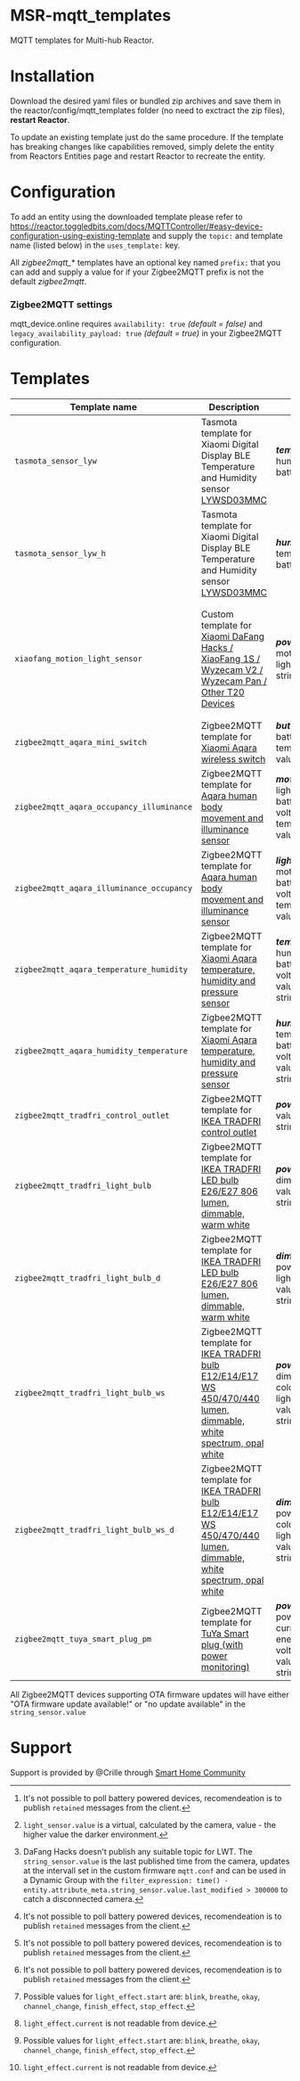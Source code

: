 # MSR-mqtt_templates
MQTT templates for Multi-hub Reactor.

# Installation
Download the desired yaml files or bundled zip archives and save them in the reactor/config/mqtt_templates folder (no need to exctract the zip files), **restart Reactor**.

To update an existing template just do the same procedure.
If the template has breaking changes like capabilities removed, simply delete the entity from Reactors Entities page and restart Reactor to recreate the entity.

# Configuration
To add an entity using the downloaded template please refer to https://reactor.toggledbits.com/docs/MQTTController/#easy-device-configuration-using-existing-template and supply the `topic:` and template name (listed below) in the `uses_template:` key.

All *zigbee2mqtt_** templates have an optional key named `prefix:` that you can add and supply a value for if your Zigbee2MQTT prefix is not the default *zigbee2mqtt*.

### Zigbee2MQTT settings
mqtt_device.online requires `availability: true` *(default = false)* and `legacy_availability_payload: true` *(default = true)* in your Zigbee2MQTT configuration.

# Templates
| Template name | Description | Capabilities | Additional info | Bundled in |
| --- | --- | --- | --- | --- |
| `tasmota_sensor_lyw` | Tasmota template for Xiaomi Digital Display BLE Temperature and Humidity sensor [LYWSD03MMC](https://tasmota.github.io/docs/Bluetooth_ESP32/#supported-devices) | ***_temperature_sensor_***, humidity_sensor, battery_power | x_mqtt_device.poll[^3] | - |
| `tasmota_sensor_lyw_h` | Tasmota template for Xiaomi Digital Display BLE Temperature and Humidity sensor [LYWSD03MMC](https://tasmota.github.io/docs/Bluetooth_ESP32/#supported-devices) | ***_humidity_sensor_***, temperature_sensor, battery_power | Same as the above but with humidity_sensor.value as primary attribute. | tasmota_sensor_lyw.yaml |
| `xiaofang_motion_light_sensor` | Custom template for [Xiaomi DaFang Hacks / XiaoFang 1S / Wyzecam V2 / Wyzecam Pan / Other T20 Devices](https://github.com/EliasKotlyar/Xiaomi-Dafang-Hacks) | ***_power_switch_***, motion_sensor, light_sensor, string_sensor | power_switch activates/deactivates the cameras motion sensor detection. Optional configuration key `prefix:` *(default = myhome)* light_sensor.value[^5] x_mqtt_device.online[^4]  | - |
| `zigbee2mqtt_aqara_mini_switch` | Zigbee2MQTT template for [Xiaomi Aqara wireless switch](https://www.zigbee2mqtt.io/devices/WXKG11LM.html#xiaomi-wxkg11lm) | ***_button_***, battery_power, temperature_sensor, value_sensor | x_mqtt_device.poll[^3] | zigbee2mqtt_xiaomi_aqara.zip |
| `zigbee2mqtt_aqara_occupancy_illuminance` | Zigbee2MQTT template for [Aqara human body movement and illuminance sensor](https://www.zigbee2mqtt.io/devices/RTCGQ11LM.html#xiaomi-rtcgq11lm) | ***_motion_sensor_***, light_sensor, battery_power, voltage_sensor, temperature_sensor, value_sensor | x_mqtt_device.poll[^3] | zigbee2mqtt_xiaomi_aqara.zip |
| `zigbee2mqtt_aqara_illuminance_occupancy` | Zigbee2MQTT template for [Aqara human body movement and illuminance sensor](https://www.zigbee2mqtt.io/devices/RTCGQ11LM.html#xiaomi-rtcgq11lm) | ***_light_sensor_***, motion_sensor, battery_power, voltage_sensor, temperature_sensor, value_sensor | Same as the above but with light_sensor.value as primary attribute. | zigbee2mqtt_xiaomi_aqara.zip |
| `zigbee2mqtt_aqara_temperature_humidity` | Zigbee2MQTT template for [Xiaomi Aqara temperature, humidity and pressure sensor](https://www.zigbee2mqtt.io/devices/WSDCGQ11LM.html) | ***_temperature_sensor_***, humidity_sensor, battery_power, voltage_sensor, value_sensor, string_sensor | x_mqtt_device.poll[^3] | zigbee2mqtt_xiaomi_aqara.zip |
| `zigbee2mqtt_aqara_humidity_temperature` | Zigbee2MQTT template for [Xiaomi Aqara temperature, humidity and pressure sensor](https://www.zigbee2mqtt.io/devices/WSDCGQ11LM.html) | ***_humidity_sensor_***, temperature_sensor, battery_power, voltage_sensor, value_sensor, string_sensor | Same as the above but with humidity_sensor.value as primary attribute. | zigbee2mqtt_xiaomi_aqara.zip |
| `zigbee2mqtt_tradfri_control_outlet` | Zigbee2MQTT template for [IKEA TRADFRI control outlet](https://www.zigbee2mqtt.io/devices/E1603_E1702_E1708.html#ikea-e1603%252Fe1702%252Fe1708) | ***_power_switch_***, value_sensor, string_sensor, toggle | - | zigbee2mqtt_ikea_tradfri.zip |
| `zigbee2mqtt_tradfri_light_bulb` | Zigbee2MQTT template for [IKEA TRADFRI LED bulb E26/E27 806 lumen, dimmable, warm white](https://www.zigbee2mqtt.io/devices/LED1836G9.html#ikea-led1836g9) | ***_power_switch_***, dimming, light_effect, value_sensor, string_sensor, toggle | light_effect.start[^1] light.effect.current[^2] | zigbee2mqtt_ikea_tradfri.zip |
| `zigbee2mqtt_tradfri_light_bulb_d` | Zigbee2MQTT template for [IKEA TRADFRI LED bulb E26/E27 806 lumen, dimmable, warm white](https://www.zigbee2mqtt.io/devices/LED1836G9.html#ikea-led1836g9) | ***_dimming_***, power_switch, light_effect, value_sensor, string_sensor, toggle | Same as the above but with dimming.level as primary attribute. | zigbee2mqtt_ikea_tradfri.zip |
| `zigbee2mqtt_tradfri_light_bulb_ws` | Zigbee2MQTT template for [IKEA TRADFRI bulb E12/E14/E17 WS 450/470/440 lumen, dimmable, white spectrum, opal white](https://www.zigbee2mqtt.io/devices/LED1903C5_LED1835C6.html#ikea-led1903c5%252Fled1835c6) | ***_power_switch_***, dimming, color_temperature, light_effect, value_sensor, string_sensor, toggle | light_effect.start[^1] light.effect.current[^2] | zigbee2mqtt_ikea_tradfri.zip |
| `zigbee2mqtt_tradfri_light_bulb_ws_d` | Zigbee2MQTT template for [IKEA TRADFRI bulb E12/E14/E17 WS 450/470/440 lumen, dimmable, white spectrum, opal white](https://www.zigbee2mqtt.io/devices/LED1903C5_LED1835C6.html#ikea-led1903c5%252Fled1835c6) | ***_dimming_***, power_switch, color_temperature, light_effect, value_sensor, string_sensor, toggle | Same as the above but with dimming.level as primary attribute. | zigbee2mqtt_ikea_tradfri.zip |
| `zigbee2mqtt_tuya_smart_plug_pm` | Zigbee2MQTT template for [TuYa Smart plug (with power monitoring)](https://www.zigbee2mqtt.io/devices/TS011F_plug_1.html) | ***_power_switch_***, power_sensor, current_sensor, energy_sensor, voltage_sensor, value_sensor, string_sensor, toggle | - | - |

All Zigbee2MQTT devices supporting OTA firmware updates will have either "OTA firmware update available!" or "no update available" in the `string_sensor.value`

[^1]: Possible values for `light_effect.start` are: `blink`, `breathe`, `okay`, `channel_change`, `finish_effect`, `stop_effect`. 
[^2]: `light_effect.current` is not readable from device.
[^3]: It's not possible to poll battery powered devices, recomendeation is to publish `retained` messages from the client.
[^4]: DaFang Hacks doesn't publish any suitable topic for LWT. The `string_sensor.value` is the last published time from the camera, updates at the intervall set in the custom firmware `mqtt.conf` and can be used in a Dynamic Group with the `filter_expression: time() - entity.attribute_meta.string_sensor.value.last_modified > 300000` to catch a disconnected camera.
[^5]: `light_sensor.value` is a virtual, calculated by the camera, value - the higher value the darker environment.

# Support
Support is provided by @Crille through [Smart Home Community](https://smarthome.community/)
